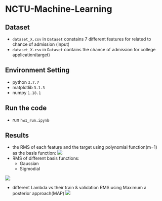 # NCTU-Machine-Learning

## Dataset
* `dataset_X.csv` in `Dataset` constains 7 different features for related to chance of admission (input) 
* `dataset_X.csv` in `Dataset` contains the chance of admission for college application(target)
## Environment Setting
* python `3.7.7`
* matplotlib  `3.1.3`
*  numpy `1.18.1`

## Run the code
* run `hw1_run.ipynb`
## Results
* the RMS of each feature and the target using polynomial function(m=1) as the basis function:
![](https://i.imgur.com/xVPb6sk.png)
* RMS of different basis functions:
    * Gaussian
    * Sigmodial

![](https://i.imgur.com/jA3CfTc.png)
* different Lambda vs their train & validation RMS using Maximum a posterior approach(MAP)
![](https://i.imgur.com/sMjvGgd.png)

